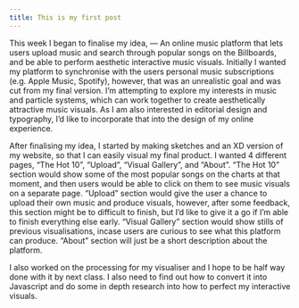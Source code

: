 ```yaml
---
title: This is my first post
---
```


This week I began to finalise my idea, — An online music platform that lets users upload music and search through popular songs on the Billboards, and be able to perform aesthetic interactive music visuals. 
Initially I wanted my platform to synchronise with the users personal music subscriptions (e.g. Apple Music, Spotify), however, that was an unrealistic goal and was cut from my final version. 
I’m attempting to explore my interests in music and particle systems, which can work together to create aesthetically attractive music visuals. As I am also interested in editorial design and typography, I’d like to incorporate that into the design of my online experience.

After finalising my idea, I started by making sketches and an XD version of my website, so that I can easily visual my final product. I wanted 4 different pages, “The Hot 10”, “Upload”,  “Visual Gallery”, and “About”. “The Hot 10” section would show some of the most popular songs on the charts at that moment, and then users would be able to click on them to see music visuals on a separate page. “Upload” section would give the user a chance to upload their own music and produce visuals, however, after some feedback, this section might be to difficult to finish, but I’d like to give it a go if I’m able to finish everything else early. “Visual Gallery” section would show stills of previous visualisations, incase users are curious to see what this platform can produce. “About” section will just be a short description about the platform. 

I also worked on the processing for my visualiser and I hope to be half way done with it by next class. I also need to find out how to convert it into Javascript and do some in depth research into how to perfect my interactive visuals. 
